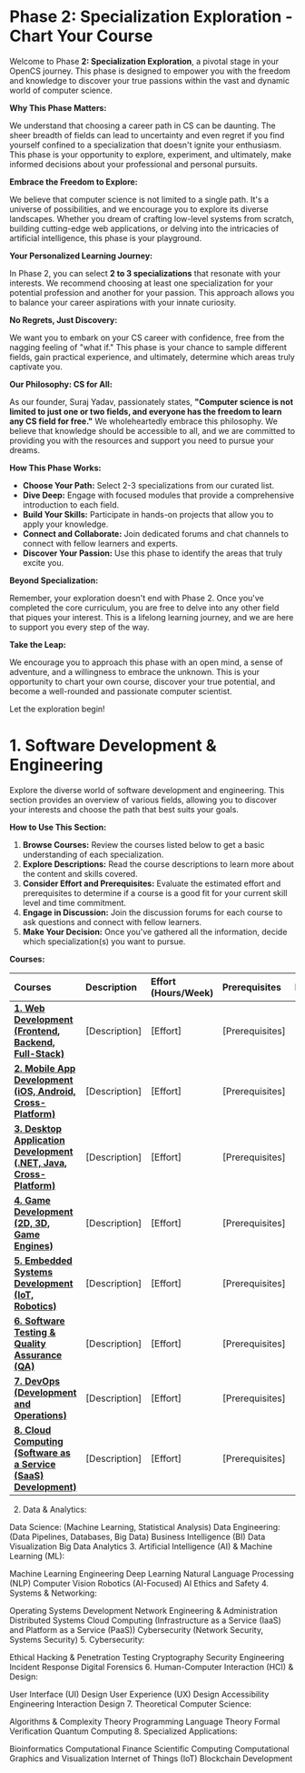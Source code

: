 # Phase 2: Specialization Exploration - Chart Your Course

Welcome to Phase **2: Specialization Exploration**, a pivotal stage in your OpenCS journey. This phase is designed to empower you with the freedom and knowledge to discover your true passions within the vast and dynamic world of computer science.

**Why This Phase Matters:**

We understand that choosing a career path in CS can be daunting. The sheer breadth of fields can lead to uncertainty and even regret if you find yourself confined to a specialization that doesn't ignite your enthusiasm. This phase is your opportunity to explore, experiment, and ultimately, make informed decisions about your professional and personal pursuits.

**Embrace the Freedom to Explore:**

We believe that computer science is not limited to a single path. It's a universe of possibilities, and we encourage you to explore its diverse landscapes. Whether you dream of crafting low-level systems from scratch, building cutting-edge web applications, or delving into the intricacies of artificial intelligence, this phase is your playground.

**Your Personalized Learning Journey:**

In Phase 2, you can select **2 to 3 specializations** that resonate with your interests. We recommend choosing at least one specialization for your potential profession and another for your passion. This approach allows you to balance your career aspirations with your innate curiosity.

**No Regrets, Just Discovery:**

We want you to embark on your CS career with confidence, free from the nagging feeling of "what if." This phase is your chance to sample different fields, gain practical experience, and ultimately, determine which areas truly captivate you.

**Our Philosophy: CS for All:**

As our founder, Suraj Yadav, passionately states, **"Computer science is not limited to just one or two fields, and everyone has the freedom to learn any CS field for free."** We wholeheartedly embrace this philosophy. We believe that knowledge should be accessible to all, and we are committed to providing you with the resources and support you need to pursue your dreams.

**How This Phase Works:**

* **Choose Your Path:** Select 2-3 specializations from our curated list.
* **Dive Deep:** Engage with focused modules that provide a comprehensive introduction to each field.
* **Build Your Skills:** Participate in hands-on projects that allow you to apply your knowledge.
* **Connect and Collaborate:** Join dedicated forums and chat channels to connect with fellow learners and experts.
* **Discover Your Passion:** Use this phase to identify the areas that truly excite you.

**Beyond Specialization:**

Remember, your exploration doesn't end with Phase 2. Once you've completed the core curriculum, you are free to delve into any other field that piques your interest. This is a lifelong learning journey, and we are here to support you every step of the way.

**Take the Leap:**

We encourage you to approach this phase with an open mind, a sense of adventure, and a willingness to embrace the unknown. This is your opportunity to chart your own course, discover your true potential, and become a well-rounded and passionate computer scientist.

Let the exploration begin!


# 1. Software Development & Engineering

Explore the diverse world of software development and engineering. This section provides an overview of various fields, allowing you to discover your interests and choose the path that best suits your goals.

**How to Use This Section:**

1.  **Browse Courses:** Review the courses listed below to get a basic understanding of each specialization.
2.  **Explore Descriptions:** Read the course descriptions to learn more about the content and skills covered.
3.  **Consider Effort and Prerequisites:** Evaluate the estimated effort and prerequisites to determine if a course is a good fit for your current skill level and time commitment.
4.  **Engage in Discussion:** Join the discussion forums for each course to ask questions and connect with fellow learners.
5.  **Make Your Decision:** Once you've gathered all the information, decide which specialization(s) you want to pursue.

**Courses:**

| Courses                                                   | Description | Effort (Hours/Week) | Prerequisites | Discussion |
| :--------------------------------------------------------- | :---------- | :------------------ | :------------ | :--------- |
| [**1. Web Development (Frontend, Backend, Full-Stack)**](./Software_Development_&_Engineering/1.Web_Development/README.md) | [Description] | [Effort]            | [Prerequisites] | [Discussion] |
| [**2. Mobile App Development (iOS, Android, Cross-Platform)**](URL) | [Description] | [Effort]            | [Prerequisites] | [Discussion] |
| [**3. Desktop Application Development (.NET, Java, Cross-Platform)**](URL) | [Description] | [Effort]            | [Prerequisites] | [Discussion] |
| [**4. Game Development (2D, 3D, Game Engines)**](URL) | [Description] | [Effort]            | [Prerequisites] | [Discussion] |
| [**5. Embedded Systems Development (IoT, Robotics)**](URL) | [Description] | [Effort]            | [Prerequisites] | [Discussion] |
| [**6. Software Testing & Quality Assurance (QA)**](URL) | [Description] | [Effort]            | [Prerequisites] | [Discussion] |
| [**7. DevOps (Development and Operations)**](URL) | [Description] | [Effort]            | [Prerequisites] | [Discussion] |
| [**8. Cloud Computing (Software as a Service (SaaS) Development)**](URL) | [Description] | [Effort]            | [Prerequisites] | [Discussion] |


2. Data & Analytics:

Data Science: (Machine Learning, Statistical Analysis)
Data Engineering: (Data Pipelines, Databases, Big Data)
Business Intelligence (BI)
Data Visualization
Big Data Analytics
3. Artificial Intelligence (AI) & Machine Learning (ML):

Machine Learning Engineering
Deep Learning
Natural Language Processing (NLP)
Computer Vision
Robotics (AI-Focused)
AI Ethics and Safety
4. Systems & Networking:

Operating Systems Development
Network Engineering & Administration
Distributed Systems
Cloud Computing (Infrastructure as a Service (IaaS) and Platform as a Service (PaaS))
Cybersecurity (Network Security, Systems Security)
5. Cybersecurity:

Ethical Hacking & Penetration Testing
Cryptography
Security Engineering
Incident Response
Digital Forensics
6. Human-Computer Interaction (HCI) & Design:

User Interface (UI) Design
User Experience (UX) Design
Accessibility Engineering
Interaction Design
7. Theoretical Computer Science:

Algorithms & Complexity Theory
Programming Language Theory
Formal Verification
Quantum Computing
8. Specialized Applications:

Bioinformatics
Computational Finance
Scientific Computing
Computational Graphics and Visualization
Internet of Things (IoT)
Blockchain Development